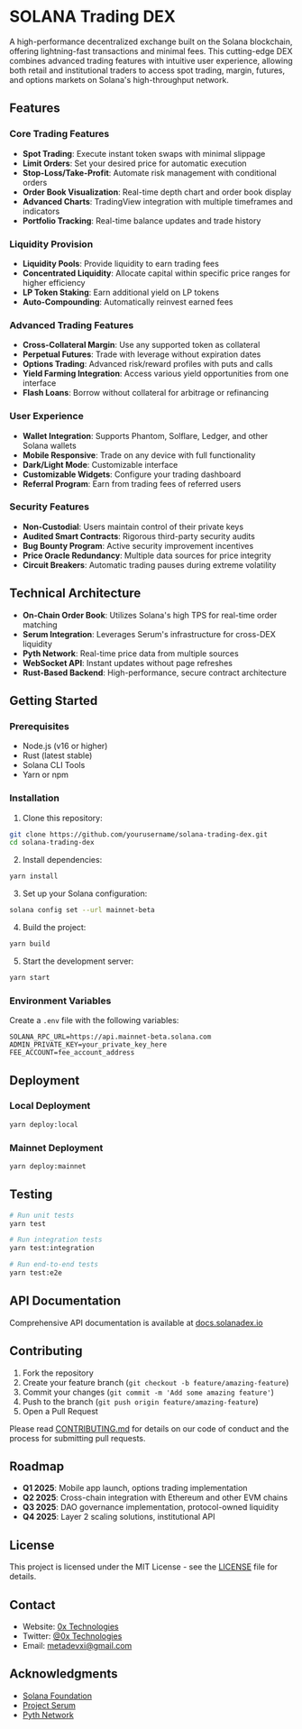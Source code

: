 # SOLANA Trading DEX

A high-performance decentralized exchange built on the Solana blockchain, offering lightning-fast transactions and minimal fees. This cutting-edge DEX combines advanced trading features with intuitive user experience, allowing both retail and institutional traders to access spot trading, margin, futures, and options markets on Solana's high-throughput network.

## Features

### Core Trading Features
- **Spot Trading**: Execute instant token swaps with minimal slippage
- **Limit Orders**: Set your desired price for automatic execution
- **Stop-Loss/Take-Profit**: Automate risk management with conditional orders
- **Order Book Visualization**: Real-time depth chart and order book display
- **Advanced Charts**: TradingView integration with multiple timeframes and indicators
- **Portfolio Tracking**: Real-time balance updates and trade history

### Liquidity Provision
- **Liquidity Pools**: Provide liquidity to earn trading fees
- **Concentrated Liquidity**: Allocate capital within specific price ranges for higher efficiency
- **LP Token Staking**: Earn additional yield on LP tokens
- **Auto-Compounding**: Automatically reinvest earned fees

### Advanced Trading Features
- **Cross-Collateral Margin**: Use any supported token as collateral
- **Perpetual Futures**: Trade with leverage without expiration dates
- **Options Trading**: Advanced risk/reward profiles with puts and calls
- **Yield Farming Integration**: Access various yield opportunities from one interface
- **Flash Loans**: Borrow without collateral for arbitrage or refinancing

### User Experience
- **Wallet Integration**: Supports Phantom, Solflare, Ledger, and other Solana wallets
- **Mobile Responsive**: Trade on any device with full functionality
- **Dark/Light Mode**: Customizable interface
- **Customizable Widgets**: Configure your trading dashboard
- **Referral Program**: Earn from trading fees of referred users

### Security Features
- **Non-Custodial**: Users maintain control of their private keys
- **Audited Smart Contracts**: Rigorous third-party security audits
- **Bug Bounty Program**: Active security improvement incentives
- **Price Oracle Redundancy**: Multiple data sources for price integrity
- **Circuit Breakers**: Automatic trading pauses during extreme volatility

## Technical Architecture

- **On-Chain Order Book**: Utilizes Solana's high TPS for real-time order matching
- **Serum Integration**: Leverages Serum's infrastructure for cross-DEX liquidity
- **Pyth Network**: Real-time price data from multiple sources
- **WebSocket API**: Instant updates without page refreshes
- **Rust-Based Backend**: High-performance, secure contract architecture

## Getting Started

### Prerequisites
- Node.js (v16 or higher)
- Rust (latest stable)
- Solana CLI Tools
- Yarn or npm

### Installation

1. Clone this repository:
```bash
git clone https://github.com/yourusername/solana-trading-dex.git
cd solana-trading-dex
```

2. Install dependencies:
```bash
yarn install
```

3. Set up your Solana configuration:
```bash
solana config set --url mainnet-beta
```

4. Build the project:
```bash
yarn build
```

5. Start the development server:
```bash
yarn start
```

### Environment Variables

Create a `.env` file with the following variables:
```
SOLANA_RPC_URL=https://api.mainnet-beta.solana.com
ADMIN_PRIVATE_KEY=your_private_key_here
FEE_ACCOUNT=fee_account_address
```

## Deployment

### Local Deployment
```bash
yarn deploy:local
```

### Mainnet Deployment
```bash
yarn deploy:mainnet
```

## Testing

```bash
# Run unit tests
yarn test

# Run integration tests
yarn test:integration

# Run end-to-end tests
yarn test:e2e
```

## API Documentation

Comprehensive API documentation is available at [docs.solanadex.io](https://docs.solanadex.io)

## Contributing

1. Fork the repository
2. Create your feature branch (`git checkout -b feature/amazing-feature`)
3. Commit your changes (`git commit -m 'Add some amazing feature'`)
4. Push to the branch (`git push origin feature/amazing-feature`)
5. Open a Pull Request

Please read [CONTRIBUTING.md](CONTRIBUTING.md) for details on our code of conduct and the process for submitting pull requests.

## Roadmap

- **Q1 2025**: Mobile app launch, options trading implementation
- **Q2 2025**: Cross-chain integration with Ethereum and other EVM chains
- **Q3 2025**: DAO governance implementation, protocol-owned liquidity
- **Q4 2025**: Layer 2 scaling solutions, institutional API

## License

This project is licensed under the MIT License - see the [LICENSE](LICENSE) file for details.

## Contact

- Website: [0x Technologies](https://0xtech.guru.io)
- Twitter: [@0x Technologies](https://twitter.com/0xtech.guru)
- Email: metadevxi@gmail.com

## Acknowledgments

- [Solana Foundation](https://solana.com)
- [Project Serum](https://projectserum.com)
- [Pyth Network](https://pyth.network)
